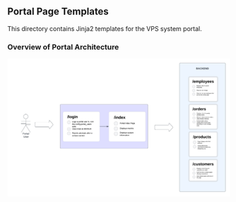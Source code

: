 ## Portal Page Templates

This directory contains Jinja2 templates for the VPS system portal.

### Overview of Portal Architecture

![portal-arch](../etc/portal-diagram.png)